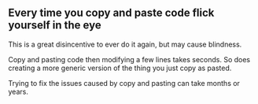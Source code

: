 ## Every time you copy and paste code flick yourself in the eye

This is a great disincentive to ever do it again, but may cause blindness.

Copy and pasting code then modifying a few lines takes seconds. So does creating a more generic version of the thing you just copy as pasted.

Trying to fix the issues caused by copy and pasting can take months or years.
